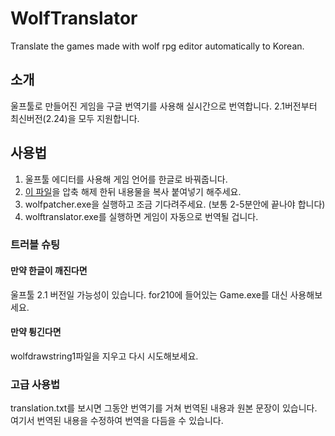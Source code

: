 # WolfTranslator

Translate the games made with wolf rpg editor automatically to Korean.

## 소개

울프툴로 만들어진 게임을 구글 번역기를 사용해 실시간으로 번역합니다. 2.1버전부터 최신버전(2.24)을 모두 지원합니다. 

## 사용법

1. 울프툴 에디터를 사용해 게임 언어를 한글로 바꿔줍니다.
1. [이 파일](https://github.com/sunho/WolfTranslator/releases/download/v1.0.1/Release.zip)을 압축 해제 한뒤 내용물을 복사 붙여넣기 해주세요.
2. wolfpatcher.exe을 실행하고 조금 기다려주세요. (보통 2-5분안에 끝나야 합니다)
3. wolftranslator.exe를 실행하면 게임이 자동으로 번역될 겁니다.

### 트러블 슈팅

#### 만약 한글이 깨진다면

울프툴 2.1 버전일 가능성이 있습니다. for210에 들어있는 Game.exe를 대신 사용해보세요.

#### 만약 튕긴다면

wolfdrawstring1파일을 지우고 다시 시도해보세요.

### 고급 사용법

translation.txt를 보시면 그동안 번역기를 거쳐 번역된 내용과 원본 문장이 있습니다. 여기서 번역된 내용을 수정하여 번역을 다듬을 수 있습니다.